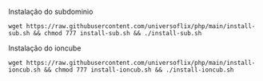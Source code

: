 Instalação do subdominio
 
    wget https://raw.githubusercontent.com/universoflix/php/main/install-sub.sh && chmod 777 install-sub.sh && ./install-sub.sh
    
Instalação do ioncube

    wget https://raw.githubusercontent.com/universoflix/php/main/install-ioncub.sh && chmod 777 install-ioncub.sh && ./install-ioncub.sh
